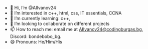 - 👋 Hi, I’m @AIIvanov24
- 👀 I’m interested in c++, html, css, IT essentials, CCNA
- 🌱 I’m currently learning: c++, 
- 💞️ I’m looking to collaborate on different projects
- 📫 How to reach me: email me at AIIvanov24@codingburgas.bg, Discord: bondebobo_bg. 
- 😄 Pronouns: He/Him/His

<!---
AIIvanov24/AIIvanov24 is a ✨ special ✨ repository because its `README.md` (this file) appears on your GitHub profile.
You can click the Preview link to take a look at your changes.
--->
